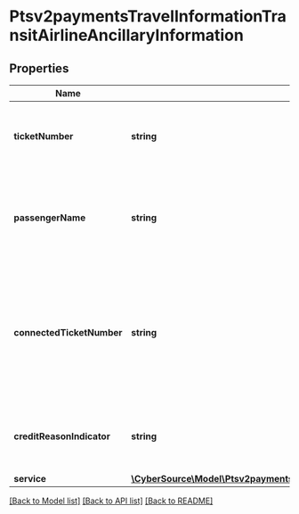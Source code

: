 # Ptsv2paymentsTravelInformationTransitAirlineAncillaryInformation

## Properties
Name | Type | Description | Notes
------------ | ------------- | ------------- | -------------
**ticketNumber** | **string** | Ticket number, which consists of the carrier code, form, and serial number, without the check digit. **Important** This field is required in the U.S. in order for you to qualify for either the custom payment service (CPS) or the electronic interchange reimbursement fee (EIRF) program. Format: English characters only. Optional field for ancillary services. | [optional] 
**passengerName** | **string** | Name of the passenger. If the passenger’s name is not available, this value is the cardholder’s name. If neither the passenger’s name nor the cardholder’s name is available, this value is a description of the ancillary purchase. **Important** This field is required in the U.S. in order for you to qualify for either the custom payment service (CPS) or the electronic interchange reimbursement fee (EIRF) program. Format: English characters only. Optional field for ancillary service. | [optional] 
**connectedTicketNumber** | **string** | Number for the airline ticket to which the ancillary purchase is connected.  If this purchase has a connection or relationship to another purchase such as a baggage fee for a passenger transport ticket, this field must contain the ticket number for the other purchase.  For a stand-alone purchase, the value for this field must be the same as the value for the &#x60;travelInformation.transit.airline.ancillaryInformation.ticketNumber&#x60; field. **Important** This field is required in the U.S. in order for you to qualify for either the custom payment service (CPS) or the electronic interchange reimbursement fee (EIRF) program. Format: English characters only. Optional request field for ancillary services. | [optional] 
**creditReasonIndicator** | **string** | Reason for the credit. Possible values: - &#x60;A&#x60;: Cancellation of the ancillary passenger transport purchase. - &#x60;B&#x60;: Cancellation of the airline ticket and the passenger transport ancillary purchase. - &#x60;C&#x60;: Cancellation of the airline ticket. - &#x60;O&#x60;: Other. - &#x60;P&#x60;: Partial refund of the airline ticket. Format: English characters only. Optional field for ancillary services. | [optional] 
**service** | [**\CyberSource\Model\Ptsv2paymentsTravelInformationTransitAirlineAncillaryInformationService[]**](Ptsv2paymentsTravelInformationTransitAirlineAncillaryInformationService.md) |  | [optional] 

[[Back to Model list]](../README.md#documentation-for-models) [[Back to API list]](../README.md#documentation-for-api-endpoints) [[Back to README]](../README.md)


